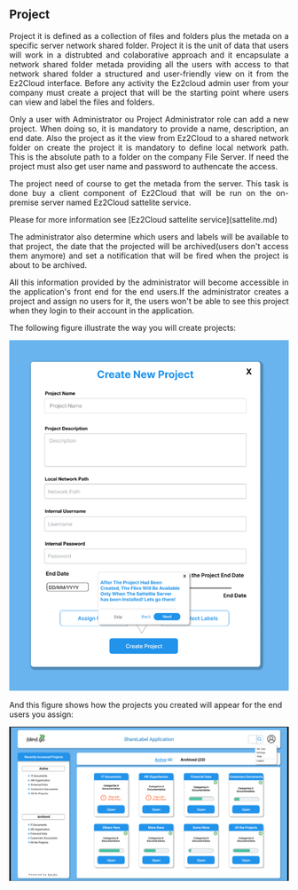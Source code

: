 ## Project
<div style='text-align: justify;'> 
<p>Project it is defined as a collection of files and folders plus the metada on a specific server network shared folder. Project it is the unit of data that users will work in a distrubted and colaborative approach and it encapsulate a network shared folder metada providing all the users with access to that network shared folder a structured and user-friendly view on it from the Ez2Cloud interface. Before any activity the Ez2cloud admin user from your company must create a project that will be the starting point where users can view and label the files and folders. </p>

<p>Only a user with Administrator ou Project Administrator role can add a new project. When doing so, it is mandatory to provide a name, description, an end date. Also the project as it the view from Ez2Cloud to a shared network folder on create the project it is mandatory to define local network path. This is the absolute path to a folder on the company File Server. If need the project must also get user name and password to authencate the access. </p>

<p>The project need of course to get the metada from the server. This task is done buy a client component of Ez2Cloud that will be run on the on-premise server named Ez2Cloud sattelite service.</p>
</div>
Please for more information see [Ez2Cloud sattelite service](sattelite.md)
<div style='text-align: justify;'> 
<p>The administrator also determine which users and labels will be available to that project, the date that the projected will be archived(users don't access them anymore) and set a notification that will be fired when the project is about to be archived.</p>

<p>All this information provided by the administrator will become accessible in the application's front end for the end users.If the administrator creates a project and assign no users for it, the users won't be able to see this project when they login to their account in the application.</p>
</div>
The following figure illustrate the way you will create projects:

![Create Project](../images/admin/17.png)

And this figure shows how the projects you created will appear for the end users you assign:

![Projects overview](../images/projects1.png)
